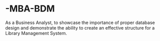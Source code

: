 # -MBA-BDM
 As a Business Analyst, to showcase the importance of proper database design and demonstrate the ability to create an effective structure for a  Library Management System.
